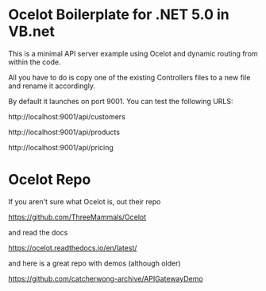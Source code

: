 # Ocelot Boilerplate for .NET 5.0 in VB.net

This is a minimal API server example using Ocelot and dynamic routing from within the code.

All you have to do is copy one of the existing Controllers files to a new file and rename it accordingly.

By default it launches on port 9001. You can test the following URLS:

http://localhost:9001/api/customers

http://localhost:9001/api/products

http://localhost:9001/api/pricing

# Ocelot Repo

If you aren't sure what Ocelot is, out their repo

https://github.com/ThreeMammals/Ocelot

and read the docs

https://ocelot.readthedocs.io/en/latest/

and here is a great repo with demos (although older)

https://github.com/catcherwong-archive/APIGatewayDemo